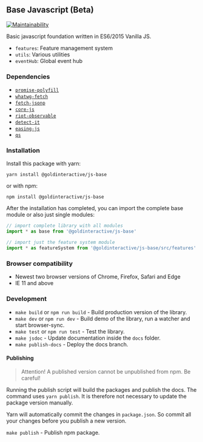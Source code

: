 ## Base Javascript (Beta)

[![Maintainability](https://api.codeclimate.com/v1/badges/e27773e01724253127fe/maintainability)](https://codeclimate.com/github/Goldinteractive/js-base/maintainability)

Basic javascript foundation written in ES6/2015 Vanilla JS.

* `features`: Feature management system
* `utils`: Various utilities
* `eventHub`: Global event hub

### Dependencies

* [`promise-polyfill`](https://github.com/taylorhakes/promise-polyfill)
* [`whatwg-fetch`](https://github.com/github/fetch)
* [`fetch-jsonp`](https://github.com/camsong/fetch-jsonp)
* [`core-js`](https://github.com/zloirock/core-js)
* [`riot-observable`](https://github.com/riot/observable)
* [`detect-it`](https://github.com/rafrex/detect-it)
* [`easing-js`](https://github.com/danro/easing-js)
* [`qs`](https://github.com/ljharb/qs)

### Installation

Install this package with yarn:

    yarn install @goldinteractive/js-base
  
  or with npm:
    
    npm install @goldinteractive/js-base

After the installation has completed, you can import the complete base module or also just single modules:

```javascript
// import complete library with all modules
import * as base from '@goldinteractive/js-base'

// import just the feature system module
import * as featureSystem from '@goldinteractive/js-base/src/features'
```

### Browser compatibility

* Newest two browser versions of Chrome, Firefox, Safari and Edge
* IE 11 and above

### Development

* `make build` or `npm run build` - Build production version of the library.
* `make dev` or `npm run dev` - Build demo of the library, run a watcher and start browser-sync.
* `make test` or `npm run test` - Test the library.
* `make jsdoc` - Update documentation inside the `docs` folder.
* `make publish-docs` - Deploy the docs branch.

#### Publishing
> Attention! A published version cannot be unpublished from npm. Be careful!

Running the publish script will build the packages and publish the docs. The command uses `yarn publish`. It is therefore not necessary to update the package version manually.

Yarn will automatically commit the changes in `package.json`. So commit all your changes before you publish a new version.

`make publish` - Publish npm package.

